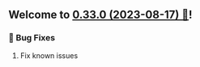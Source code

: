 ## Welcome to [0.33.0 (2023-08-17) 🥳](https://marketplace.visualstudio.com/items/JipitiAI.askcodebase/changelog)!

### 🐛 Bug Fixes

1. Fix known issues